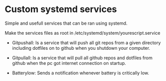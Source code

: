# Custom systemd services

Simple and usefull services that can be ran using systemd.

Make the services files as root in /etc/systemd/system/yourescript.service

- Gitpushall:
Is a service that will push all git repos from a given directory including dotfiles on to github when you shutdown your computer.

- Gitpullall:
Is a service that will pull all github repos and dotfiles from github when the pc got internet connection on startup.

- Batterylow:
Sends a notification whenever battery is critically low.


